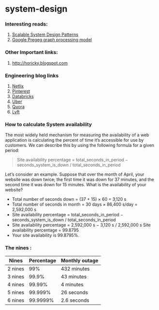 # system-design

### Interesting reads:
1. [Scalable System Design Patterns](http://horicky.blogspot.com/2010/10/scalable-system-design-patterns.html)
2. [Google Pregeg graph processing model](http://horicky.blogspot.com/2010/07/google-pregel-graph-processing.html)


### Other Important links:
1. http://horicky.blogspot.com
           

### Engineering blog links

1. [Netlix](https://netflixtechblog.com/)
2. [Pinterest](https://medium.com/@Pinterest_Engineering)
3. [Databricks](https://databricks.com/blog/category/engineering) 
4. [Uber](https://eng.uber.com/)
5. [Quora](https://quoraengineering.quora.com/)
6. [Lyft](https://eng.lyft.com/)

### How to calculate System availability
The most widely held mechanism for measuring the availability of a web application is calculating the percent of time it’s accessible for use by customers. We can describe this by using the following formula for a given period:


> Site availability percentage = total_seconds_in_period − seconds_system_is_down / total_seconds_in_period

Let’s consider an example. Suppose that over the month of April, your website was down twice; the first time it was down for 37 minutes, and the second time it was down for 15 minutes. What is the availability of your website?

- Total number of seconds down = (37 + 15) × 60 = 3,120 s
- Total number of seconds in month = 30 days × 86,400 s/day = 2,592,000 s
- Site availability percentage = total_seconds_in_period − seconds_system_is_down / total_seconds_in_period
- Site availability percentage = 2,592,000 s − 3,120 s / 2,592,000 s Site availability percentage = 99.8795
- Your site availability is 99.8795%.

### The nines :

| Nines   | Percentage | Monthly outage |
| ------- | ---------- | -------------- |
| 2 nines | 99%        | 432 minutes    |
| 3 nines | 99.9%      | 43 minutes     |
| 4 nines | 99.99%     | 4 minutes      |
| 5 nines | 99.999%    | 26 seconds     |
| 6 nines | 99.9999%   | 2.6 seconds    |
     
